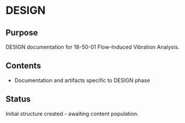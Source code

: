 # DESIGN

## Purpose
DESIGN documentation for 18-50-01 Flow-Induced Vibration Analysis.

## Contents
- Documentation and artifacts specific to DESIGN phase

## Status
Initial structure created - awaiting content population.

